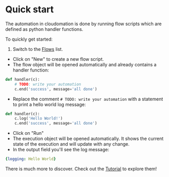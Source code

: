 # Quick start

The automation in cloudomation is done by running flow scripts which are
defined as python handler functions.

To quickly get started:

1. Switch to the [Flows](/flows) list.
* Click on "New" to create a new flow script.
* The flow object will be opened automatically and already contains a
handler function:
```python
def handler(c):
    # TODO: write your automation
    c.end('success', message='all done')
```
* Replace the comment `# TODO: write your automation` with a statement to print a hello world log message:
```python
def handler(c):
    c.log('Hello World!')
    c.end('success', message='all done')
```
* Click on "Run"
* The execution object will be opened automatically. It shows the current state of the execution and will update with any change.
* In the output field you'll see the log message:
```yaml
{logging: Hello World}
```

There is much more to discover. Check out the [Tutorial](/documentation/tutorial) to explore them!
